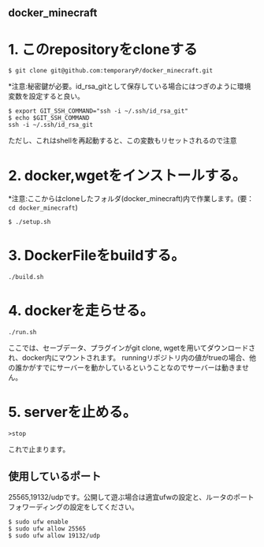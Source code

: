 ## docker_minecraft
# 1. このrepositoryをcloneする
```
$ git clone git@github.com:temporaryP/docker_minecraft.git
```
*注意:秘密鍵が必要。id_rsa_gitとして保存している場合にはつぎのように環境変数を設定すると良い。
```
$ export GIT_SSH_COMMAND="ssh -i ~/.ssh/id_rsa_git"
$ echo $GIT_SSH_COMMAND
ssh -i ~/.ssh/id_rsa_git
```
ただし、これはshellを再起動すると、この変数もリセットされるので注意

# 2. docker,wgetをインストールする。
*注意:ここからはcloneしたフォルダ(docker_minecraft)内で作業します。(要：``cd docker_minecraft``)
```
$ ./setup.sh
```
# 3. DockerFileをbuildする。
```
./build.sh
```
# 4. dockerを走らせる。 
```
./run.sh
```
ここでは、セーブデータ、プラグインがgit clone, wgetを用いてダウンロードされ、docker内にマウントされます。
runningリポジトリ内の値がtrueの場合、他の誰かがすでにサーバーを動かしているということなのでサーバーは動きません。
# 5. serverを止める。
```
>stop
```
これで止まります。

## 使用しているポート
25565,19132/udpです。公開して遊ぶ場合は適宜ufwの設定と、ルータのポートフォワーディングの設定をしてください。
```
$ sudo ufw enable
$ sudo ufw allow 25565
$ sudo ufw allow 19132/udp
```
